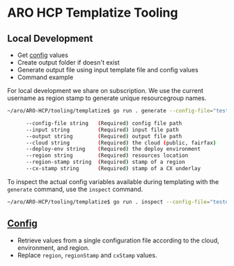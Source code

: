 # ARO HCP Templatize Tooling

## Local Development

- Get [config](config) values
- Create output folder if doesn't exist
- Generate output file using input template file and config values
- Command example

For local development we share on subscription. We use the current username as region stamp to generate unique resourcegroup names.

```sh
~/aro/ARO-HCP/tooling/templatize$ go run . generate --config-file="testdata/config.yaml" --input="testdata/helm.sh" --output="output" --cloud="public" --deploy-env="dev" --region="taiwan" --region-stamp=${USER} --cx-stamp="1"

      --config-file string   (Required) config file path
      --input string         (Required) input file path
      --output string        (Required) output file path
      --cloud string         (Required) the cloud (public, fairfax)
      --deploy-env string    (Required) the deploy environment
      --region string        (Required) resources location
      --region-stamp string  (Required) stamp of a region
      --cx-stamp string      (Required) stamp of a CX underlay
```

To inspect the actual config variables available during templating with the `generate` command, use the `inspect` command.

```sh
~/aro/ARO-HCP/tooling/templatize$ go run . inspect --config-file="testdata/config.yaml" --cloud="public" --deploy-env="dev" --region="taiwan" --region-stamp=${USER} --cx-stamp="1"
```

## [Config](config)

- Retrieve values from a single configuration file according to the cloud, environment, and region.
- Replace `region`, `regionStamp` and `cxStamp` values.
